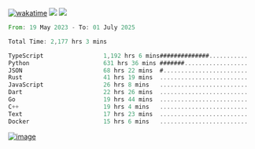 [![wakatime](https://wakatime.com/badge/user/00eead22-fb14-4dd0-ab8a-3625cafbd50d.svg)](https://wakatime.com/@00eead22-fb14-4dd0-ab8a-3625cafbd50d)
![](https://komarev.com/ghpvc/?username=flatypus)
![](https://pixel.flatypus.me/flatypus?type=tracker)
<!--START_SECTION:waka-->

```rust
From: 19 May 2023 - To: 01 July 2025

Total Time: 2,177 hrs 3 mins

TypeScript                 1,192 hrs 6 mins##############...........   54.44 %
Python                     631 hrs 36 mins #######..................   28.84 %
JSON                       68 hrs 22 mins  #........................   03.12 %
Rust                       41 hrs 19 mins  .........................   01.89 %
JavaScript                 26 hrs 8 mins   .........................   01.19 %
Dart                       22 hrs 26 mins  .........................   01.02 %
Go                         19 hrs 44 mins  .........................   00.90 %
C++                        19 hrs 4 mins   .........................   00.87 %
Text                       17 hrs 23 mins  .........................   00.79 %
Docker                     15 hrs 6 mins   .........................   00.69 %
```

<!--END_SECTION:waka-->
[<img alt="image" src="https://github.com/flatypus/flatypus/assets/68029599/0a302dc1-501c-43a0-ae8d-37ec4817f3bd">](https://flatypus.me)

